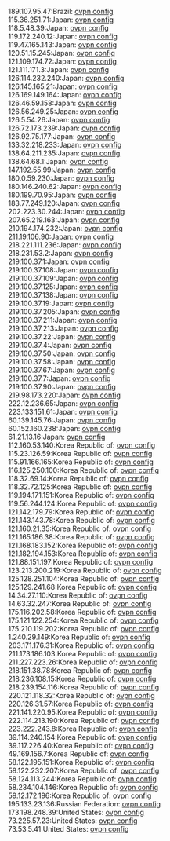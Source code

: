 189.107.95.47:Brazil: [ovpn config](vpn/189_107_95_47.ovpn)  
115.36.251.71:Japan: [ovpn config](vpn/115_36_251_71.ovpn)  
118.5.48.39:Japan: [ovpn config](vpn/118_5_48_39.ovpn)  
119.172.240.12:Japan: [ovpn config](vpn/119_172_240_12.ovpn)  
119.47.165.143:Japan: [ovpn config](vpn/119_47_165_143.ovpn)  
120.51.15.245:Japan: [ovpn config](vpn/120_51_15_245.ovpn)  
121.109.174.72:Japan: [ovpn config](vpn/121_109_174_72.ovpn)  
121.111.171.3:Japan: [ovpn config](vpn/121_111_171_3.ovpn)  
126.114.232.240:Japan: [ovpn config](vpn/126_114_232_240.ovpn)  
126.145.165.21:Japan: [ovpn config](vpn/126_145_165_21.ovpn)  
126.169.149.164:Japan: [ovpn config](vpn/126_169_149_164.ovpn)  
126.46.59.158:Japan: [ovpn config](vpn/126_46_59_158.ovpn)  
126.56.249.25:Japan: [ovpn config](vpn/126_56_249_25.ovpn)  
126.5.54.26:Japan: [ovpn config](vpn/126_5_54_26.ovpn)  
126.72.173.239:Japan: [ovpn config](vpn/126_72_173_239.ovpn)  
126.92.75.177:Japan: [ovpn config](vpn/126_92_75_177.ovpn)  
133.32.218.233:Japan: [ovpn config](vpn/133_32_218_233.ovpn)  
138.64.211.235:Japan: [ovpn config](vpn/138_64_211_235.ovpn)  
138.64.68.1:Japan: [ovpn config](vpn/138_64_68_1.ovpn)  
147.192.55.99:Japan: [ovpn config](vpn/147_192_55_99.ovpn)  
180.0.59.230:Japan: [ovpn config](vpn/180_0_59_230.ovpn)  
180.146.240.62:Japan: [ovpn config](vpn/180_146_240_62.ovpn)  
180.199.70.95:Japan: [ovpn config](vpn/180_199_70_95.ovpn)  
183.77.249.120:Japan: [ovpn config](vpn/183_77_249_120.ovpn)  
202.223.30.244:Japan: [ovpn config](vpn/202_223_30_244.ovpn)  
207.65.219.163:Japan: [ovpn config](vpn/207_65_219_163.ovpn)  
210.194.174.232:Japan: [ovpn config](vpn/210_194_174_232.ovpn)  
211.19.106.90:Japan: [ovpn config](vpn/211_19_106_90.ovpn)  
218.221.111.236:Japan: [ovpn config](vpn/218_221_111_236.ovpn)  
218.231.53.2:Japan: [ovpn config](vpn/218_231_53_2.ovpn)  
219.100.37.1:Japan: [ovpn config](vpn/219_100_37_1.ovpn)  
219.100.37.108:Japan: [ovpn config](vpn/219_100_37_108.ovpn)  
219.100.37.109:Japan: [ovpn config](vpn/219_100_37_109.ovpn)  
219.100.37.125:Japan: [ovpn config](vpn/219_100_37_125.ovpn)  
219.100.37.138:Japan: [ovpn config](vpn/219_100_37_138.ovpn)  
219.100.37.19:Japan: [ovpn config](vpn/219_100_37_19.ovpn)  
219.100.37.205:Japan: [ovpn config](vpn/219_100_37_205.ovpn)  
219.100.37.211:Japan: [ovpn config](vpn/219_100_37_211.ovpn)  
219.100.37.213:Japan: [ovpn config](vpn/219_100_37_213.ovpn)  
219.100.37.22:Japan: [ovpn config](vpn/219_100_37_22.ovpn)  
219.100.37.4:Japan: [ovpn config](vpn/219_100_37_4.ovpn)  
219.100.37.50:Japan: [ovpn config](vpn/219_100_37_50.ovpn)  
219.100.37.58:Japan: [ovpn config](vpn/219_100_37_58.ovpn)  
219.100.37.67:Japan: [ovpn config](vpn/219_100_37_67.ovpn)  
219.100.37.7:Japan: [ovpn config](vpn/219_100_37_7.ovpn)  
219.100.37.90:Japan: [ovpn config](vpn/219_100_37_90.ovpn)  
219.98.173.220:Japan: [ovpn config](vpn/219_98_173_220.ovpn)  
222.12.236.65:Japan: [ovpn config](vpn/222_12_236_65.ovpn)  
223.133.151.61:Japan: [ovpn config](vpn/223_133_151_61.ovpn)  
60.139.145.76:Japan: [ovpn config](vpn/60_139_145_76.ovpn)  
60.152.160.238:Japan: [ovpn config](vpn/60_152_160_238.ovpn)  
61.21.13.16:Japan: [ovpn config](vpn/61_21_13_16.ovpn)  
112.160.53.140:Korea Republic of: [ovpn config](vpn/112_160_53_140.ovpn)  
115.23.126.59:Korea Republic of: [ovpn config](vpn/115_23_126_59.ovpn)  
115.91.166.165:Korea Republic of: [ovpn config](vpn/115_91_166_165.ovpn)  
116.125.250.100:Korea Republic of: [ovpn config](vpn/116_125_250_100.ovpn)  
118.32.69.14:Korea Republic of: [ovpn config](vpn/118_32_69_14.ovpn)  
118.32.72.125:Korea Republic of: [ovpn config](vpn/118_32_72_125.ovpn)  
119.194.171.151:Korea Republic of: [ovpn config](vpn/119_194_171_151.ovpn)  
119.56.244.124:Korea Republic of: [ovpn config](vpn/119_56_244_124.ovpn)  
121.142.179.79:Korea Republic of: [ovpn config](vpn/121_142_179_79.ovpn)  
121.143.143.78:Korea Republic of: [ovpn config](vpn/121_143_143_78.ovpn)  
121.160.21.35:Korea Republic of: [ovpn config](vpn/121_160_21_35.ovpn)  
121.165.186.38:Korea Republic of: [ovpn config](vpn/121_165_186_38.ovpn)  
121.168.183.152:Korea Republic of: [ovpn config](vpn/121_168_183_152.ovpn)  
121.182.194.153:Korea Republic of: [ovpn config](vpn/121_182_194_153.ovpn)  
121.88.151.197:Korea Republic of: [ovpn config](vpn/121_88_151_197.ovpn)  
123.213.200.219:Korea Republic of: [ovpn config](vpn/123_213_200_219.ovpn)  
125.128.251.104:Korea Republic of: [ovpn config](vpn/125_128_251_104.ovpn)  
125.129.241.68:Korea Republic of: [ovpn config](vpn/125_129_241_68.ovpn)  
14.34.27.110:Korea Republic of: [ovpn config](vpn/14_34_27_110.ovpn)  
14.63.32.247:Korea Republic of: [ovpn config](vpn/14_63_32_247.ovpn)  
175.116.202.58:Korea Republic of: [ovpn config](vpn/175_116_202_58.ovpn)  
175.121.122.254:Korea Republic of: [ovpn config](vpn/175_121_122_254.ovpn)  
175.210.119.202:Korea Republic of: [ovpn config](vpn/175_210_119_202.ovpn)  
1.240.29.149:Korea Republic of: [ovpn config](vpn/1_240_29_149.ovpn)  
203.171.176.31:Korea Republic of: [ovpn config](vpn/203_171_176_31.ovpn)  
211.173.186.103:Korea Republic of: [ovpn config](vpn/211_173_186_103.ovpn)  
211.227.223.26:Korea Republic of: [ovpn config](vpn/211_227_223_26.ovpn)  
218.151.38.78:Korea Republic of: [ovpn config](vpn/218_151_38_78.ovpn)  
218.236.108.15:Korea Republic of: [ovpn config](vpn/218_236_108_15.ovpn)  
218.239.154.116:Korea Republic of: [ovpn config](vpn/218_239_154_116.ovpn)  
220.121.118.32:Korea Republic of: [ovpn config](vpn/220_121_118_32.ovpn)  
220.126.31.57:Korea Republic of: [ovpn config](vpn/220_126_31_57.ovpn)  
221.141.220.95:Korea Republic of: [ovpn config](vpn/221_141_220_95.ovpn)  
222.114.213.190:Korea Republic of: [ovpn config](vpn/222_114_213_190.ovpn)  
223.222.243.8:Korea Republic of: [ovpn config](vpn/223_222_243_8.ovpn)  
39.114.240.154:Korea Republic of: [ovpn config](vpn/39_114_240_154.ovpn)  
39.117.226.40:Korea Republic of: [ovpn config](vpn/39_117_226_40.ovpn)  
49.169.156.7:Korea Republic of: [ovpn config](vpn/49_169_156_7.ovpn)  
58.122.195.151:Korea Republic of: [ovpn config](vpn/58_122_195_151.ovpn)  
58.122.232.207:Korea Republic of: [ovpn config](vpn/58_122_232_207.ovpn)  
58.124.113.244:Korea Republic of: [ovpn config](vpn/58_124_113_244.ovpn)  
58.234.104.146:Korea Republic of: [ovpn config](vpn/58_234_104_146.ovpn)  
59.12.172.196:Korea Republic of: [ovpn config](vpn/59_12_172_196.ovpn)  
195.133.23.136:Russian Federation: [ovpn config](vpn/195_133_23_136.ovpn)  
173.198.248.39:United States: [ovpn config](vpn/173_198_248_39.ovpn)  
73.225.57.23:United States: [ovpn config](vpn/73_225_57_23.ovpn)  
73.53.5.41:United States: [ovpn config](vpn/73_53_5_41.ovpn)  
